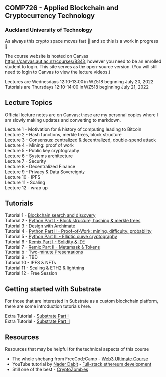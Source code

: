 ## COMP726 - Applied Blockchain and Cryptocurrency Technology 
### Auckland University of Technology

As always this crypto space moves fast :rocket: and so this is a work in progress 🚧

The course website is hosted on Canvas https://canvas.aut.ac.nz/courses/8343, however you need to be an enrolled student to login. This site serves as the open-source version. (You will still need to login to Canvas to view the lecture videos.) 

Lectures are Wednesdays 12:10-13:00 in WZ518 begnning July 20, 2022\
Tutorials are Thursdays 12:10-14:00 in WZ518 beginning July 21, 2022

## Lecture Topics
Official lecture notes are on Canvas; these are my personal copies where I am slowly making updates and converting to markdown.

Lecture 1 - Motivation for & history of computing leading to Bitcoin\
Lecture 2 - Hash functions, merkle trees, block structure\
Lecture 3 - Consensus: centralized & decentralized, double-spend attack\
Lecture 4 - Mining: proof of work\
Lecture 5 - Public key cryptography\
Lecture 6 - Systems architecture\
Lecture 7 - Security\
Lecture 8 - Decentralized Finance\
Lecture 9 - Privacy & Data Sovereignty\
Lecture 10 - IPFS\
Lecture 11 - Scaling\
Lecture 12 - wrap up

## Tutorials
Tutorial 1 - [Blockchain search and discovery](tutorials/blockchain_search.md)\
Tutorial 2 - [Python Part I - Block structure, hashing & merkle trees](tutorials/python_1_blocks.ipynb)\
Tutorial 3 - [Design with Archimate](tutorials/archimate.md)\
Tutorial 4 - [Python Part II - Proof-of-Work: mining, difficulty, probability](tutorials/python_2_PoW.ipynb)\
Tutorial 5 - [Python Part III - Elliptic curve cryptography](tutorials/python_3_ECC.ipynb)\
Tutorial 6 - [Remix Part I - Solidity & IDE](tutorials/remix_1.md)\
Tutorial 7 - [Remix Part II - Metamask & Tokens](tutorials/remix_2.md)\
Tutorial 8 - [Two-minute Presentations](tutorials/presentation_checkpoint.md)\
Tutorial 9 - TBD\
Tutorial 10 - IPFS & NFTs\
Tutorial 11 - Scaling & ETH2 & lightning\
Tutorial 12 - Free Session

## Getting started with Substrate
For those that are interested in Substrate as a custom blockchain platform, there are some introduction tutorials here.

Extra Tutorial - [Substrate Part I](tutorials/substrate_1.md)\
Extra Tutorial - [Substrate Part II](tutorials/substrate_2.md)

## Resources
Resources that may be helpful for the technical aspects of this course

* The whole shebang from FreeCodeCamp - [Web3 Ultimate Course](https://github.com/smartcontractkit/full-blockchain-solidity-course-js)
* YouTube tutorial by [Nader Dabit](https://github.com/dabit3/full-stack-ethereum) - [Full-stack ethereum development](https://www.youtube.com/watchv=a0osIaAOFSE&ab_channel=NaderDabit)
* Still one of the best - [CryptoZombies](https://cryptozombies.io/)
